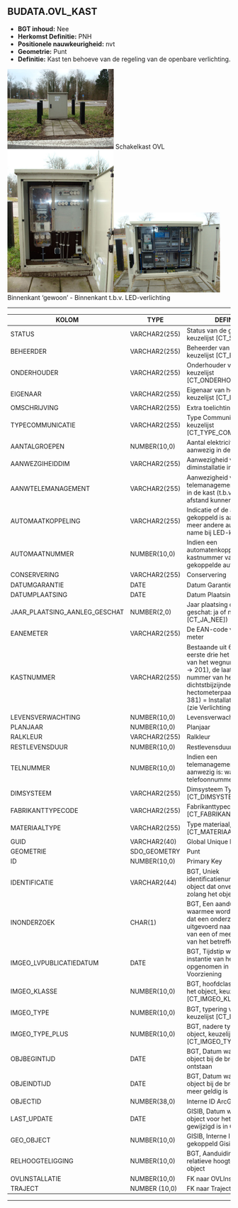 ﻿## BUDATA.OVL_KAST


* __BGT inhoud:__ Nee
* __Herkomst Definitie:__ PNH
* __Positionele nauwkeurigheid:__ nvt
* __Geometrie:__ Punt
* __Definitie:__ Kast ten behoeve van de regeling van de openbare verlichting.


![Schakelkast OVL](ovlkast_1.png)
Schakelkast OVL
![Binnenkant ‘gewoon’](ovlkast_2.png)![Binnenkant t.b.v. LED-verlichting](ovlkast_3.png)
Binnenkant ‘gewoon’ - Binnenkant t.b.v. LED-verlichting

***

|KOLOM                               |TYPE              |DEFINITIE|
|------                              |----              |-----    |
|STATUS                              |VARCHAR2(255)     |Status van de gegevens, keuzelijst [CT_STATUS]|
|BEHEERDER                           |VARCHAR2(255)     |Beheerder van het object, keuzelijst [CT_BEHEERDER]|
|ONDERHOUDER                         |VARCHAR2(255)     |Onderhouder van het object, keuzelijst [CT_ONDERHOUDER]|
|EIGENAAR                            |VARCHAR2(255)     |Eigenaar van het object, keuzelijst [CT_INSTANTIE]|
|OMSCHRIJVING                        |VARCHAR2(255)     |Extra toelichting|
|TYPECOMMUNICATIE                    |VARCHAR2(255)     |Type Communicatie, keuzelijst [CT_TYPE_COMMUNICATIE]|
|AANTALGROEPEN                       |NUMBER(10,0)      |Aantal elektriciteitsgroepen aanwezig in de kast|
|AANWEZGIHEIDDIM                     |VARCHAR2(255)     |Aanwezigheid van een diminstallatie in de kast|
|AANWTELEMANAGEMENT                  |VARCHAR2(255)     |Aanwezigheid van een telemanagementvoorziening in de kast (t.b.v. het op afstand kunnen instellen)|
|AUTOMAATKOPPELING                   |VARCHAR2(255)     |Indicatie of de automaat gekoppeld is aan één of meer andere automaten (met name bij LED-kasten)|
|AUTOMAATNUMMER                      |NUMBER(10,0)      |Indien een automatenkoppeling: kastnummer van de gekoppelde automaat|
|CONSERVERING                        |VARCHAR2(255)     |Conservering|
|DATUMGARANTIE                       |DATE              |Datum Garantie|
|DATUMPLAATSING                      |DATE              |Datum Plaatsing|
|JAAR_PLAATSING_AANLEG_GESCHAT       |NUMBER(2,0)       |Jaar plaatsing of aanleg is geschat: ja of nee (keuzelijst [CT_JA_NEE])|
|EANEMETER                           |VARCHAR2(255)     |De EAN-code vermeld op de meter|
|KASTNUMMER                          |VARCHAR2(255)     |Bestaande uit 6 cijfers: de eerste drie het nummerdeel van het wegnummer (N201 -> 201), de laatste drie het nummer van het dichtstbijzijnde hectometerpaaltje (38,1 -> 381) = Installatienummer (zie Verlichtingsinstallatie)|
|LEVENSVERWACHTING                   |NUMBER(10,0)      |Levensverwachting|
|PLANJAAR                            |NUMBER(10,0)      |Planjaar|
|RALKLEUR                            |VARCHAR2(255)     |Ralkleur|
|RESTLEVENSDUUR                      |NUMBER(10,0)      |Restlevensduur|
|TELNUMMER                           |NUMBER(10,0)      |Indien een telemanagementvoorziening aanwezig is: wat is het telefoonnummer hiervan|
|DIMSYSTEEM                          |VARCHAR2(255)     |Dimsysteem Type, keuzelijst [CT_DIMSYSTEEM]|
|FABRIKANTTYPECODE                   |VARCHAR2(255)     |Fabrikanttypecode, keuzelijst [CT_FABRIKANT_TYPECODE]|
|MATERIAALTYPE                       |VARCHAR2(255)     |Type materiaal, keuzelijst [CT_MATERIAALTYPE]|
|GUID                                |VARCHAR2(40)      |Global Unique Identifier|
|GEOMETRIE                           |SDO_GEOMETRY      |Punt|
|ID                                  |NUMBER(10,0)      |Primary Key|
|IDENTIFICATIE                       |VARCHAR2(44)      |BGT, Uniek identificatienummer voor het object dat onveranderlijk is zolang het object bestaat|
|INONDERZOEK                         |CHAR(1)           |BGT, Een aanduiding waarmee wordt aangegeven dat een onderzoek wordt uitgevoerd naar de juistheid van een of meer gegevens van het betreffende object|
|IMGEO_LVPUBLICATIEDATUM             |DATE              |BGT, Tijdstip waarop deze instantie van het object is opgenomen in de Landelijke Voorziening|
|IMGEO_KLASSE                        |NUMBER(10,0)      |BGT, hoofdclassificatie van het object, keuzelijst [CT_IMGEO_KLASSE]|
|IMGEO_TYPE                          |NUMBER(10,0)      |BGT, typering van het object, keuzelijst [CT_IMGEO_TYPE] |
|IMGEO_TYPE_PLUS                     |NUMBER(10,0)      |BGT, nadere typering van het object, keuzelijst [CT_IMGEO_TYPE_PLUS]|
|OBJBEGINTIJD                        |DATE              |BGT, Datum waarop het object bij de bronhouder is ontstaan|
|OBJEINDTIJD                         |DATE              |BGT, Datum waarop het object bij de bronhouder niet meer geldig is|
|OBJECTID                            |NUMBER(38,0)      |Interne ID ArcGIS|
|LAST_UPDATE                         |DATE              |GISIB, Datum waarop het object voor het laatst gewijzigd is in GISIB|
|GEO_OBJECT                          |NUMBER(10,0)      |GISIB, Interne ID van gekoppeld Gisib geo object|
|RELHOOGTELIGGING                    |NUMBER(10,0)      |BGT, Aanduiding voor de relatieve hoogte van het object|
|OVLINSTALLATIE                      |NUMBER(10,0)      |FK naar OVLInstallatie|
|TRAJECT                             |NUMBER (10,0)    |FK naar Traject|


***


